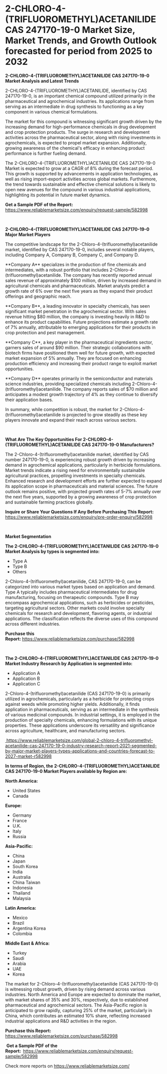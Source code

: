 <p><h1>2-CHLORO-4-(TRIFLUOROMETHYL)ACETANILIDE CAS 247170-19-0 Market Size, Market Trends, and Growth Outlook forecasted for period from 2025 to 2032</h1></p><p><strong>2-CHLORO-4-(TRIFLUOROMETHYL)ACETANILIDE CAS 247170-19-0 Market Analysis and Latest Trends</strong></p>
<p><p>2-CHLORO-4-(TRIFLUOROMETHYL)ACETANILIDE, identified by CAS 247170-19-0, is an important chemical compound utilized primarily in the pharmaceutical and agrochemical industries. Its applications range from serving as an intermediate in drug synthesis to functioning as a key component in various chemical formulations. </p><p>The market for this compound is witnessing significant growth driven by the increasing demand for high-performance chemicals in drug development and crop protection products. The surge in research and development activities across the pharmaceutical sector, along with rising investments in agrochemicals, is expected to propel market expansion. Additionally, growing awareness of the chemical's efficacy in enhancing product performance is further fueling demand.</p><p>The 2-CHLORO-4-(TRIFLUOROMETHYL)ACETANILIDE CAS 247170-19-0 Market is expected to grow at a CAGR of 8% during the forecast period. This growth is supported by advancements in application technologies, as well as rising import-export activities across global markets. Furthermore, the trend towards sustainable and effective chemical solutions is likely to open new avenues for the compound in various industrial applications, highlighting its potential in future market dynamics.</p></p>
<p><strong>Get a Sample PDF of the Report:&nbsp;</strong> <a href="https://www.reliablemarketsize.com/enquiry/request-sample/582998?utm_campaign=3351&utm_medium=2&utm_source=Github&utm_content=ia&utm_term=23032025&utm_id=2-chloro-4-trifluoromethylacetanilide-cas-247170-19-0">https://www.reliablemarketsize.com/enquiry/request-sample/582998</a></p>
<p>&nbsp;</p>
<p><strong>2-CHLORO-4-(TRIFLUOROMETHYL)ACETANILIDE CAS 247170-19-0 Major Market Players</strong></p>
<p><p>The competitive landscape for the 2-Chloro-4-(trifluoromethyl)acetanilide market, identified by CAS 247170-19-0, includes several notable players, including Company A, Company B, Company C, and Company D. </p><p>**Company A** specializes in the production of fine chemicals and intermediates, with a robust portfolio that includes 2-Chloro-4-(trifluoromethyl)acetanilide. The company has recently reported annual sales revenue of approximately $100 million, driven by increased demand in agricultural chemicals and pharmaceuticals. Market analysts predict a growth rate of 6% over the next five years as they expand their product offerings and geographic reach.</p><p>**Company B**, a leading innovator in specialty chemicals, has seen significant market penetration in the agrochemical sector. With sales revenue hitting $80 million, the company is investing heavily in R&D to enhance its product capabilities. Future projections estimate a growth rate of 7% annually, attributable to emerging applications for their products in crop protection and pest management.</p><p>**Company C**, a key player in the pharmaceutical ingredients sector, garners sales of around $90 million. Their strategic collaborations with biotech firms have positioned them well for future growth, with expected market expansion of 5% annually. They are focused on enhancing production efficiency and increasing their product range to exploit market opportunities.</p><p>**Company D** operates primarily in the semiconductor and materials science industries, providing specialized chemicals including 2-Chloro-4-(trifluoromethyl)acetanilide. The company reports sales of $70 million and anticipates a modest growth trajectory of 4% as they continue to diversify their application bases. </p><p>In summary, while competition is robust, the market for 2-Chloro-4-(trifluoromethyl)acetanilide is projected to grow steadily as these key players innovate and expand their reach across various sectors.</p></p>
<p>&nbsp;</p>
<p><strong>What Are The Key Opportunities For 2-CHLORO-4-(TRIFLUOROMETHYL)ACETANILIDE CAS 247170-19-0 Manufacturers?</strong></p>
<p><p>The 2-Chloro-4-(trifluoromethyl)acetanilide market, identified by CAS number 247170-19-0, is experiencing robust growth driven by increasing demand in agrochemical applications, particularly in herbicide formulations. Market trends indicate a rising need for environmentally sustainable agricultural practices, propelling investments in specialty chemicals. Enhanced research and development efforts are further expected to expand its application scope in pharmaceuticals and material sciences. The future outlook remains positive, with projected growth rates of 5-7% annually over the next five years, supported by a growing awareness of crop protection and sustainable farming practices globally.</p></p>
<p><strong>Inquire or Share Your Questions If Any Before Purchasing This Report:</strong> <a href="https://www.reliablemarketsize.com/enquiry/pre-order-enquiry/582998?utm_campaign=3351&utm_medium=2&utm_source=Github&utm_content=ia&utm_term=23032025&utm_id=2-chloro-4-trifluoromethylacetanilide-cas-247170-19-0">https://www.reliablemarketsize.com/enquiry/pre-order-enquiry/582998</a></p>
<p>&nbsp;</p>
<p><strong>Market Segmentation</strong></p>
<p><strong>The 2-CHLORO-4-(TRIFLUOROMETHYL)ACETANILIDE CAS 247170-19-0 Market Analysis by types is segmented into:</strong></p>
<p><ul><li>Type A</li><li>Type B</li><li>Others</li></ul></p>
<p><p>2-Chloro-4-(trifluoromethyl)acetanilide, CAS 247170-19-0, can be categorized into various market types based on application and demand. Type A typically includes pharmaceutical intermediates for drug manufacturing, focusing on therapeutic compounds. Type B may encompass agrochemical applications, such as herbicides or pesticides, targeting agricultural sectors. Other markets could involve specialty chemicals for research and development, flavoring agents, or industrial applications. The classification reflects the diverse uses of this compound across different industries.</p></p>
<p><strong>Purchase this Report:&nbsp;</strong><a href="https://www.reliablemarketsize.com/purchase/582998?utm_campaign=3351&utm_medium=2&utm_source=Github&utm_content=ia&utm_term=23032025&utm_id=2-chloro-4-trifluoromethylacetanilide-cas-247170-19-0">https://www.reliablemarketsize.com/purchase/582998</a></p>
<p>&nbsp;</p>
<p><strong>The 2-CHLORO-4-(TRIFLUOROMETHYL)ACETANILIDE CAS 247170-19-0 Market Industry Research by Application is segmented into:</strong></p>
<p><ul><li>Application A</li><li>Application B</li><li>Application C</li></ul></p>
<p><p>2-Chloro-4-(trifluoromethyl)acetanilide (CAS 247170-19-0) is primarily utilized in agrochemicals, particularly as a herbicide for protecting crops against weeds while promoting higher yields. Additionally, it finds application in pharmaceuticals, serving as an intermediate in the synthesis of various medicinal compounds. In industrial settings, it is employed in the production of specialty chemicals, enhancing formulations with its unique properties. These applications underscore its versatility and significance across agriculture, healthcare, and manufacturing sectors.</p></p>
<p><a href="https://www.reliablemarketsize.com/global-2-chloro-4-trifluoromethyl-acetanilide-cas-247170-19-0-industry-research-report-2021-segmented-by-major-market-players-types-applications-and-countries-forecast-to-2027-market-r582998?utm_campaign=3351&utm_medium=2&utm_source=Github&utm_content=ia&utm_term=23032025&utm_id=2-chloro-4-trifluoromethylacetanilide-cas-247170-19-0">&nbsp;https://www.reliablemarketsize.com/global-2-chloro-4-trifluoromethyl-acetanilide-cas-247170-19-0-industry-research-report-2021-segmented-by-major-market-players-types-applications-and-countries-forecast-to-2027-market-r582998</a></p>
<p><strong>In terms of Region, the 2-CHLORO-4-(TRIFLUOROMETHYL)ACETANILIDE CAS 247170-19-0 Market Players available by Region are:</strong></p>
<p>
    <p> <strong> North America: </strong>
        <ul>
            <li>United States</li>
            <li>Canada</li>
        </ul>
        </p> 
    <p> <strong> Europe: </strong>
        <ul>
            <li>Germany</li>
            <li>France</li>
            <li>U.K.</li>
            <li>Italy</li>
            <li>Russia</li>
        </ul>
        </p> 
    <p> <strong> Asia-Pacific: </strong>
        <ul>
            <li>China</li>
            <li>Japan</li>
            <li>South Korea</li>
            <li>India</li>
            <li>Australia</li>
            <li>China Taiwan</li>
            <li>Indonesia</li>
            <li>Thailand</li>
            <li>Malaysia</li>
        </ul>
        </p> 
    <p> <strong> Latin America: </strong>
        <ul>
            <li>Mexico</li>
            <li>Brazil</li>
            <li>Argentina Korea</li>
            <li>Colombia</li>
        </ul>
        </p> 
    <p> <strong> Middle East & Africa: </strong>
        <ul>
            <li>Turkey</li>
            <li>Saudi</li>
            <li>Arabia</li>
            <li>UAE</li>
            <li>Korea</li>
        </ul>
    </p>
    </p>
<p><p>The market for 2-Chloro-4-(trifluoromethyl)acetanilide (CAS 247170-19-0) is witnessing robust growth, driven by rising demand across various industries. North America and Europe are expected to dominate the market, with market shares of 35% and 30%, respectively, due to established pharmaceutical and agrochemical sectors. The Asia-Pacific region is anticipated to grow rapidly, capturing 25% of the market, particularly in China, which contributes an estimated 10% share, reflecting increased industrial applications and R&D activities in the region.</p></p>
<p><strong>Purchase this Report: </strong><a href="https://www.reliablemarketsize.com/purchase/582998?utm_campaign=3351&utm_medium=2&utm_source=Github&utm_content=ia&utm_term=23032025&utm_id=2-chloro-4-trifluoromethylacetanilide-cas-247170-19-0">https://www.reliablemarketsize.com/purchase/582998</a></p>
<p>&nbsp;<strong>Get a Sample PDF of the Report:&nbsp;&nbsp;</strong><a href="https://www.reliablemarketsize.com/enquiry/request-sample/582998?utm_campaign=3351&utm_medium=2&utm_source=Github&utm_content=ia&utm_term=23032025&utm_id=2-chloro-4-trifluoromethylacetanilide-cas-247170-19-0">https://www.reliablemarketsize.com/enquiry/request-sample/582998</a></p>
<p><strong></strong></p>
<p>Check more reports on <a href="https://www.reliablemarketsize.com/?utm_campaign=3351&utm_medium=2&utm_source=Github&utm_content=ia&utm_term=23032025&utm_id=2-chloro-4-trifluoromethylacetanilide-cas-247170-19-0">https://www.reliablemarketsize.com/</a></p>